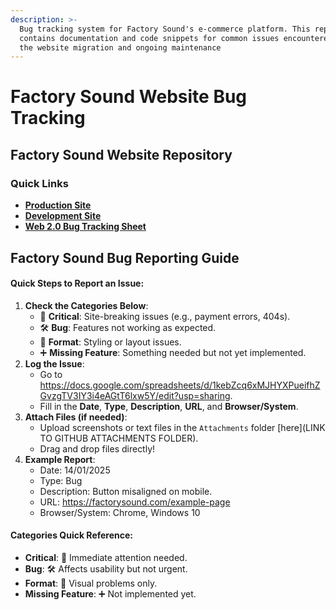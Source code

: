 ```yaml
---
description: >-
  Bug tracking system for Factory Sound's e-commerce platform. This repository
  contains documentation and code snippets for common issues encountered during
  the website migration and ongoing maintenance
---
```


# Factory Sound Website Bug Tracking

## Factory Sound Website Repository

### Quick Links

* [**Production Site**](https://factorysound.com)
* [**Development Site**](https://develo25.factorysound.com)
* [**Web 2.0 Bug Tracking Sheet**](https://docs.google.com/spreadsheets/d/1kebZcq6xMJHYXPueifhZGvzgTV3IY3i4eAGtT6lxw5Y/edit?usp=sharing)

## Factory Sound Bug Reporting Guide

#### Quick Steps to Report an Issue:

1. **Check the Categories Below**:
   * 🔴 **Critical**: Site-breaking issues (e.g., payment errors, 404s).
   * 🛠️ **Bug**: Features not working as expected.
   * 🎨 **Format**: Styling or layout issues.
   * ➕ **Missing Feature**: Something needed but not yet implemented.
2. **Log the Issue**:
   * Go to https://docs.google.com/spreadsheets/d/1kebZcq6xMJHYXPueifhZGvzgTV3IY3i4eAGtT6lxw5Y/edit?usp=sharing.
   * Fill in the **Date**, **Type**, **Description**, **URL**, and **Browser/System**.
3. **Attach Files (if needed)**:
   * Upload screenshots or text files in the `Attachments` folder \[here]\(LINK TO GITHUB ATTACHMENTS FOLDER).
   * Drag and drop files directly!
4. **Example Report**:
   * Date: 14/01/2025
   * Type: Bug
   * Description: Button misaligned on mobile.
   * URL: https://factorysound.com/example-page
   * Browser/System: Chrome, Windows 10

#### Categories Quick Reference:

* **Critical**: 🔴 Immediate attention needed.
* **Bug**: 🛠️ Affects usability but not urgent.
* **Format**: 🎨 Visual problems only.
* **Missing Feature**: ➕ Not implemented yet.

